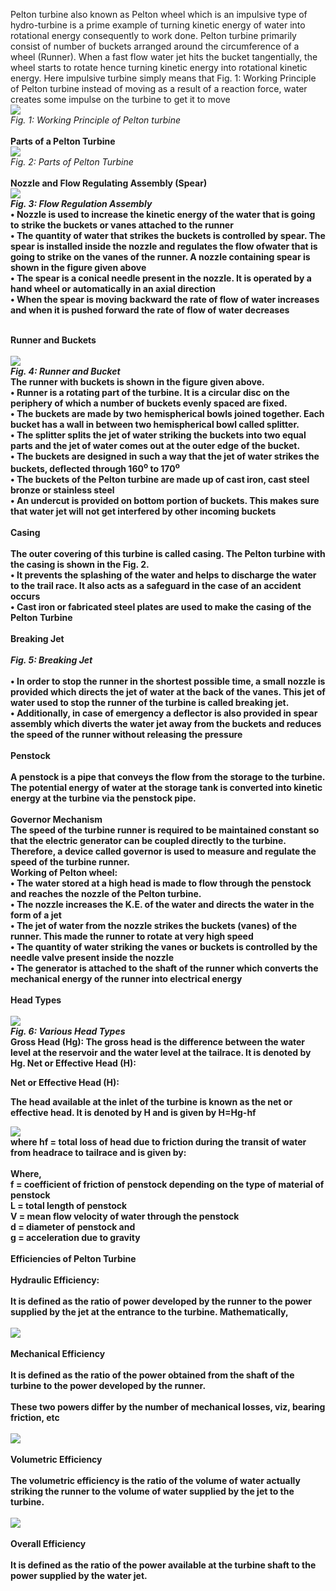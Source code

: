 Pelton turbine also known as Pelton wheel which is an impulsive type of hydro-turbine is a prime example of turning kinetic energy of water into rotational energy consequently to work done. Pelton turbine primarily consist of number of buckets arranged around the circumference of a wheel (Runner).  When a fast flow water jet hits the bucket tangentially, the wheel starts to rotate hence turning kinetic energy into rotational kinetic energy. Here impulsive turbine simply means that           Fig. 1: Working Principle of Pelton turbine instead of moving as a result of a reaction force, water creates some impulse on the turbine to get it to move<br>
<img src="images/fig1.png"><br>
<i>Fig. 1: Working Principle of Pelton turbine</i><br><br> 
<b>Parts of a Pelton Turbine</b><br>
<img src="images/fig1.png"><br>
<i>Fig. 2: Parts of Pelton Turbine</i><br><br>
<b>Nozzle and Flow Regulating Assembly (Spear)<b><br>
<img src="images/fig1.png"><br>
<i>Fig. 3: Flow Regulation Assembly</i><br>
•	Nozzle is used to increase the kinetic energy of the water that is going to strike the buckets or vanes attached to the runner<br>
•	The quantity of water that strikes the buckets is controlled by spear. The spear is installed inside the nozzle and regulates the flow ofwater that is going to strike on the vanes of the runner. A nozzle containing spear is shown in the figure given above<br>
•	The spear is a conical needle present in the nozzle. It is operated by a hand wheel or automatically in an axial direction<br>
•	When the spear is moving backward the rate of flow of water increases and when it is pushed forward the rate of flow of water decreases<br><br>

<b>Runner and Buckets</b><br><br>
<img src="images/fig4.png"><br>
 <i>Fig. 4: Runner and Bucket</i><br>
The runner with buckets is shown in the figure given above.<br>
•	Runner is a rotating part of the turbine. It is a circular disc on the periphery of which a number of buckets evenly spaced are fixed.<br>
•	The buckets are made by two hemispherical bowls joined together. Each bucket has a wall in between two hemispherical bowl called splitter.<br>
•	The splitter splits the jet of water striking the buckets into two equal parts and the jet of water comes out at the outer edge of the bucket.<br>
•	The buckets are designed in such a way that the jet of water strikes the buckets, deflected through 160<sup>o</sup> to 170<sup>o</sup><br>
•	The buckets of the Pelton turbine are made up of cast iron, cast steel bronze or stainless steel<br>
•	An undercut is provided on bottom portion of buckets. This makes sure that water jet will not get interfered by other incoming buckets<br><br>
<b>Casing</b><br><br>
The outer covering of this turbine is called casing. The Pelton turbine with the casing is shown in the Fig. 2.<br>
•	It prevents the splashing of the water and helps to discharge the water to the trail race. It also acts as a safeguard in the case of an accident occurs<br>
•	Cast iron or fabricated steel plates are used to make the casing of the Pelton Turbine<br><br>
<b>Breaking Jet</b><br><br>
 <i>Fig. 5: Breaking Jet</i><br><br>
•	In order to stop the runner in the shortest possible time, a small nozzle is provided which directs the jet of water at the back of the vanes. This jet of water used to stop the runner of the turbine is called breaking jet.<br>
•	Additionally, in case of emergency a deflector is also provided in spear assembly which diverts the water jet away from the buckets and reduces the speed of the runner without releasing the pressure<br><br>
<b>Penstock<b><br><br>
A penstock is a pipe that conveys the flow from the storage to the turbine. The potential energy of water at the storage tank is converted into kinetic energy at the turbine via the penstock pipe.<br><br>
<b>Governor Mechanism</b><br>
The speed of the turbine runner is required to be maintained constant so that the electric generator can be coupled directly to the turbine. Therefore, a device called governor is used to measure and regulate the speed of the turbine runner.<br>
<b>Working of Pelton wheel:<b><br>
•	The water stored at a high head is made to flow through the penstock and reaches the nozzle of the Pelton turbine.<br>
•	The nozzle increases the K.E. of the water and directs the water in the form of a jet<br>
•	The jet of water from the nozzle strikes the buckets (vanes) of the runner. This made the runner to rotate at very high speed<br>
•	The quantity of water striking the vanes or buckets is controlled by the needle valve present inside the nozzle<br>
•	The generator is attached to the shaft of the runner which converts the mechanical energy of the runner into electrical energy<br><br>
<b>Head Types</b><br><br>
<img src="images/fig6.png"><br>
 <i>Fig. 6: Various Head Types</i><br>
<b>Gross Head (Hg):</b>
The gross head is the difference between the water level at the reservoir and the water level at the tailrace. It is denoted by Hg.
Net or Effective Head (H):<br>

<b>Net or Effective Head (H):</b><br>

The head available at the inlet of the turbine is known as the net or effective head. It is denoted by H and is given by H=Hg-hf   

<img src="images/hf_formula.png"><br>
where hf = total loss of head due to friction during the transit of water from headrace to tailrace and is given by:<br><br>
Where,<br>
 f = coefficient of friction of penstock depending on the type of material of penstock<br>
 L = total length of penstock<br>
 V = mean flow velocity of water through the penstock<br>
 d = diameter of penstock and<br>
 g = acceleration due to gravity<br><br>
 <b>Efficiencies of Pelton Turbine</b><br><br>
 Hydraulic Efficiency:<br><br>
 It is defined as the ratio of power developed by the runner to the power supplied by the jet at the entrance to the turbine. Mathematically,<br><br>
 <img src="images/fig6.png"><br><br>
 <b>Mechanical Efficiency</b><br><br>
 It is defined as the ratio of the power obtained from the shaft of the turbine to the power developed by the runner.<br><br>
 These two powers differ by the number of mechanical losses, viz, bearing friction, etc<br><br>
 <img src="images/formula3.png"><br><br>
 <b>Volumetric Efficiency</b><br><br>
 The volumetric efficiency is the ratio of the volume of water actually striking the runner to the volume of water supplied by the jet to the turbine.<br><br>
 <img src="images/formula4.png"><br><br>
 <b>Overall Efficiency</b><br><br>
 It is defined as the ratio of the power available at the turbine shaft to the power supplied by the water jet.<br>
 









